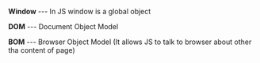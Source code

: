 **Window** --- In JS window is a global object

**DOM** --- Document Object Model

**BOM** --- Browser Object Model (It allows JS to talk to browser about other tha content of page)
